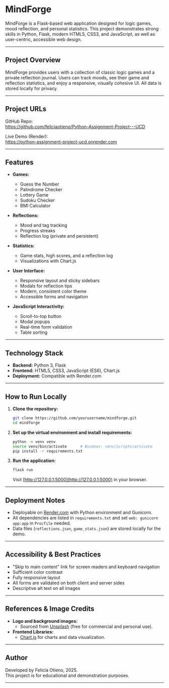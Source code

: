 # MindForge

MindForge is a Flask-based web application designed for logic games, mood reflection, and personal statistics. This project demonstrates strong skills in Python, Flask, modern HTML5, CSS3, and JavaScript, as well as user-centric, accessible web design.

---

## Project Overview

MindForge provides users with a collection of classic logic games and a private reflection journal. Users can track moods, see their game and reflection statistics, and enjoy a responsive, visually cohesive UI. All data is stored locally for privacy.

---

## Project URLs

GitHub Repo:  
https://github.com/feliciaotieno/Python-Assignment-Project---UCD

Live Demo (Render):  
https://python-assignment-project-ucd.onrender.com

---

## Features

- **Games:**  
  - Guess the Number  
  - Palindrome Checker  
  - Lottery Game  
  - Sudoku Checker  
  - BMI Calculator

- **Reflections:**  
  - Mood and tag tracking  
  - Progress streaks  
  - Reflection log (private and persistent)

- **Statistics:**  
  - Game stats, high scores, and a reflection log  
  - Visualizations with Chart.js

- **User Interface:**  
  - Responsive layout and sticky sidebars  
  - Modals for reflection tips  
  - Modern, consistent color theme  
  - Accessible forms and navigation

- **JavaScript Interactivity:**  
  - Scroll-to-top button  
  - Modal popups  
  - Real-time form validation  
  - Table sorting  

---

## Technology Stack

- **Backend:** Python 3, Flask  
- **Frontend:** HTML5, CSS3, JavaScript (ES6), Chart.js  
- **Deployment:** Compatible with Render.com

---

## How to Run Locally

1. **Clone the repository:**
    ```sh
    git clone https://github.com/yourusername/mindforge.git
    cd mindforge
    ```

2. **Set up the virtual environment and install requirements:**
    ```sh
    python -m venv venv
    source venv/bin/activate      # Windows: venv\Scripts\activate
    pip install -r requirements.txt
    ```

3. **Run the application:**
    ```sh
    flask run
    ```
    Visit [http://127.0.0.1:5000](http://127.0.0.1:5000) in your browser.

---

## Deployment Notes

- Deployable on [Render.com](https://render.com/) with Python environment and Gunicorn.  
- All dependencies are listed in `requirements.txt` and set `web: gunicorn app:app` in `Procfile` needed.
- Data files (`reflections.json`, `game_stats.json`) are stored locally for the demo.

---

## Accessibility & Best Practices

- "Skip to main content" link for screen readers and keyboard navigation
- Sufficient color contrast
- Fully responsive layout
- All forms are validated on both client and server sides
- Descriptive alt text on all images

---

## References & Image Credits

- **Logo and background images:**  
  - Sourced from [Unsplash](https://unsplash.com/) (free for commercial and personal use).
- **Frontend Libraries:**  
  - [Chart.js](https://www.chartjs.org/) for charts and data visualization.

---

## Author

Developed by Felicia Otieno, 2025.  
This project is for educational and demonstration purposes.

---

